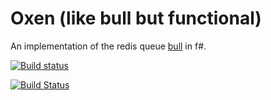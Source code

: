 # Oxen (like bull but functional)

An implementation of the redis queue [bull](http://github.com/OptimalBits/bull) in f#.

[![Build status](https://ci.appveyor.com/api/projects/status/1c4kox8j9ludex49?svg=true)](https://ci.appveyor.com/project/albertjan/oxen)

[![Build Status](https://travis-ci.org/curit/oxen.svg?branch=dev)](https://travis-ci.org/curit/oxen)
